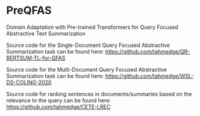 # PreQFAS
Domain Adaptation with Pre-trained Transformers for Query Focused Abstractive Text Summarization

Source code for the Single-Document Query Focused Abstractive Summarization task can be found here: https://github.com/tahmedge/QR-BERTSUM-TL-for-QFAS

Source code for the Multi-Document Query Focused Abstractive Summarization task can be found here: https://github.com/tahmedge/WSL-DS-COLING-2020

Source code for ranking sentences in documents/summaries based on the relevance to the query can be found here: https://github.com/tahmedge/CETE-LREC
